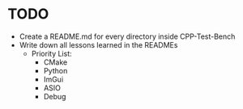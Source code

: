 # TODO

- Create a README.md for every directory inside CPP-Test-Bench
- Write down all lessons learned in the READMEs
    - Priority List:
        - CMake
        - Python
        - ImGui
        - ASIO
        - Debug